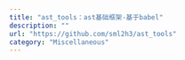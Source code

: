 ```yaml
---
title: "ast_tools：ast基础框架-基于babel"
description: ""
url: "https://github.com/sml2h3/ast_tools"
category: "Miscellaneous"
---
```

